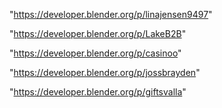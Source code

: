 "https://developer.blender.org/p/linajensen9497"

"https://developer.blender.org/p/LakeB2B"

"https://developer.blender.org/p/casinoo"

"https://developer.blender.org/p/jossbrayden"

"https://developer.blender.org/p/giftsvalla"

 
